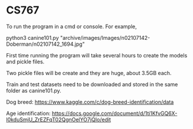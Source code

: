 # CS767

To run the program in a cmd or console. For example,

python3 canine101.py "archive/images/Images/n02107142-Doberman/n02107142_1694.jpg"

First time running the program will take several hours to create the models and pickle files.

Two pickle files will be create and they are huge, about 3.5GB each.

Train and test datasets need to be downloaded and stored in the same folder as canine101.py.

Dog breed:
https://www.kaggle.com/c/dog-breed-identification/data

Age identification:
https://docs.google.com/document/d/1ti1KfvGQ6X-l0kduSmjU_ZrEZFqT02QgnOelYO7jQIo/edit
